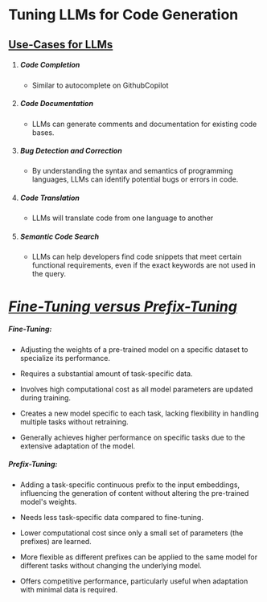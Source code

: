 # Tuning LLMs for Code Generation

## <u>Use-Cases for LLMs</u>

1. ##### Code Completion
   - Similar to autocomplete on GithubCopilot
2. ##### Code Documentation
   - LLMs can generate comments and documentation for existing code bases. 
3. ##### Bug Detection and Correction
   - By understanding the syntax and semantics of programming languages, LLMs can identify potential bugs or errors in code.
4. ##### Code Translation
   - LLMs will translate code from one language to another
5. ##### Semantic Code Search
   - LLMs can help developers find code snippets that meet certain functional requirements, even if the exact keywords are not used in the query.

# <u>*Fine-Tuning versus Prefix-Tuning*</u>

##### Fine-Tuning:

- Adjusting the weights of a pre-trained model on a specific dataset to specialize its performance.

- Requires a substantial amount of task-specific data.

- Involves high computational cost as all model parameters are updated during training.

- Creates a new model specific to each task, lacking flexibility in handling multiple tasks without retraining.

- Generally achieves higher performance on specific tasks due to the extensive adaptation of the model.

##### Prefix-Tuning:

- Adding a task-specific continuous prefix to the input embeddings, influencing the generation of content without altering the pre-trained model's weights.

- Needs less task-specific data compared to fine-tuning.

- Lower computational cost since only a small set of parameters (the prefixes) are learned.

- More flexible as different prefixes can be applied to the same model for different tasks without changing the underlying model.

- Offers competitive performance, particularly useful when adaptation with minimal data is required.
